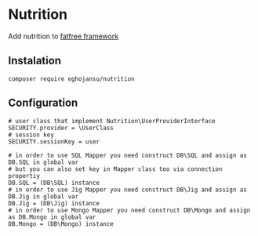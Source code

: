 # Nutrition

Add nutrition to [fatfree framework](https://github.com/bcosca/fatfree)


## Instalation

```
composer require eghojansu/nutrition
```

## Configuration

```
# user class that implement Nutrition\UserProviderInterface
SECURITY.provider = \UserClass
# session key
SECURITY.sessionKey = user

# in order to use SQL Mapper you need construct DB\SQL and assign as DB.SQL in global var
# but you can also set key in Mapper class too via connection propertiy
DB.SQL = (DB\SQL) instance
# in order to use Jig Mapper you need construct DB\Jig and assign as DB.Jig in global var
DB.Jig = (DB\Jig) instance
# in order to use Mongo Mapper you need construct DB\Mongo and assign as DB.Mongo in global var
DB.Mongo = (DB\Mongo) instance
```
